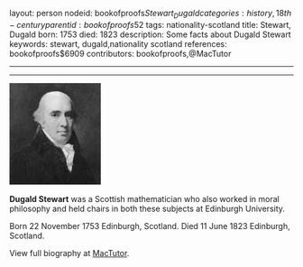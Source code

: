 layout: person
nodeid: bookofproofs$Stewart_Dugald
categories: history,18th-century
parentid: bookofproofs$52
tags: nationality-scotland
title: Stewart, Dugald
born: 1753
died: 1823
description: Some facts about Dugald Stewart
keywords: stewart, dugald,nationality scotland
references: bookofproofs$6909
contributors: bookofproofs,@MacTutor

---


---

![Stewart_Dugald.jpg](https://github.com/bookofproofs/bookofproofs.github.io/blob/main/_sources/_assets/images/portraits/Stewart_Dugald.jpg?raw=true)

**Dugald Stewart** was a Scottish mathematician who also worked in moral philosophy and held chairs in both these subjects at Edinburgh University.

Born 22 November 1753 Edinburgh, Scotland. Died 11 June 1823 Edinburgh, Scotland.


View full biography at [MacTutor](https://mathshistory.st-andrews.ac.uk/Biographies/Stewart_Dugald/).